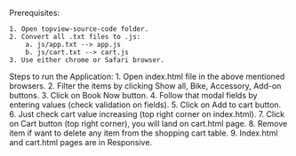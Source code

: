
Prerequisites:

	1. Open topview-source-code folder.
	2. Convert all .txt files to .js:
		a. js/app.txt --> app.js
		b. js/cart.txt --> cart.js
	3. Use either chrome or Safari browser.

Steps to run the Application:
    1. Open index.html file in the above mentioned browsers.
    2. Filter the items by clicking Show all, Bike, Accessory, Add-on buttons.
    3. Click on Book Now button.
    4. Follow that modal fields by entering values (check validation on fields).
    5. Click on Add to cart button.
    6. Just check cart value increasing (top right corner on index.html).
    7. Click on Cart button (top right corner), you will land on cart.html page.
    8. Remove item if want to delete any item from the shopping cart table.
    9. Index.html and cart.html pages are in Responsive.
